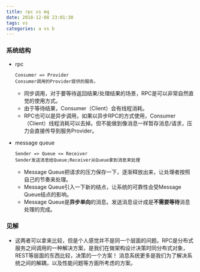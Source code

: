 ```yaml
---
title: rpc vs mq
date: 2018-12-08 23:01:30
tags: vs
categories: a vs b
---
```


### 系统结构

- rpc

  ```
  Consumer => Provider
  Consumer调用的Provider提供的服务。
  ```

  - 同步调用，对于要等待返回结果/处理结果的场景，RPC是可以非常自然直觉的使用方式。
  - 由于等待结果，Consumer（Client）会有线程消耗。
  - RPC也可以是异步调用，如果以异步RPC的方式使用，Consumer（Client）线程消耗可以去掉。但不能做到像消息一样暂存消息/请求，压力会直接传导到服务Provider。

- message queue

  ```
  Sender => Queue <= Receiver
  Sender发送消息给Queue;Receiver从Queue拿到消息来处理
  ```

  - Message Queue把请求的压力保存一下，逐渐释放出来，让处理者按照自己的节奏来处理。
  - Message Queue引入一下新的结点，让系统的可靠性会受Message Queue结点的影响。
  - Message Queue是**异步单向**的消息。发送消息设计成是**不需要等待**消息处理的完成。

### 见解

- 这两者可以拿来比较，但是个人感觉并不是同一个层面的问题。RPC是分布式服务之间调用的一种解决方案，是我们在做架构设计决策时同分布式对象，REST等层面的东西比较，决策的一个方案！ 消息系统更多是我们为了解决系统之间的解耦，以及性能问题等方面所考虑的方案。